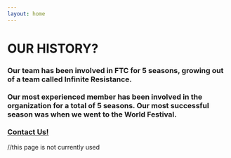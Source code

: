 ```yaml
---
layout: home
---
```

<div class="logo-box">
	<h1>OUR HISTORY?</h1>
</div>
<div class="information">
	<h3>
	Our team has been involved in FTC for 5 seasons, growing out of a team called Infinite Resistance.
	<br>
	<br>
Our most experienced member has been involved in the organization for a total of 5 seasons. Our most successful season was when we went to the World Festival.
	<br>
	<br>
	<A HREF="mailto:7sigmarobotics@gmail.com?&Subject=7%20sigma%20robotics%20Q%26A%20inquiry%20history">Contact Us!</A>
	</h3>
</div>

//this page is not currently used